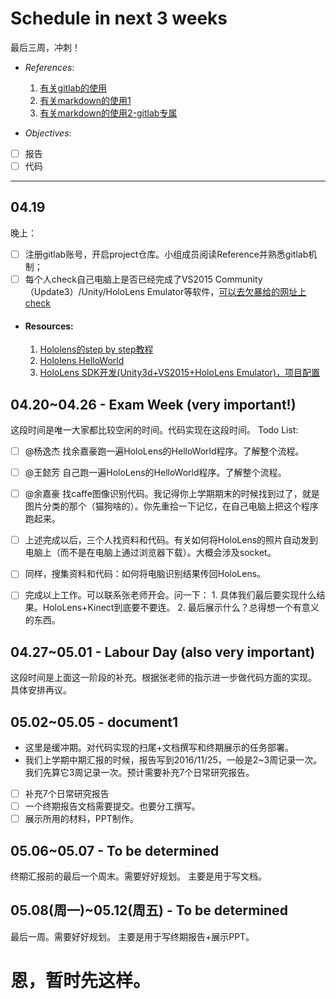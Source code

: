 # Schedule in next 3 weeks

最后三周，冲刺！

+ *References*:
  1. [有关gitlab的使用](https://blog.cnbluebox.com/blog/2014/04/15/gitlabde-shi-yong/)
  2. [有关markdown的使用1](http://www.cnblogs.com/rossoneri/p/4446440.html)
  3. [有关markdown的使用2-gitlab专属](https://docs.gitlab.com/ce/user/markdown.html#newlines)

+ *Objectives*:
- [ ] 报告
- [ ] 代码

*******
## 04.19
晚上：
- [ ] 注册gitlab账号，开启project仓库。小组成员阅读Reference并熟悉gitlab机制；
- [ ] 每个人check自己电脑上是否已经完成了VS2015 Community（Update3）/Unity/HoloLens Emulator等软件，[可以去欠暴给的网址上check](https://developer.microsoft.com/en-us/windows/mixed-reality/install_the_tools)   

+ #### Resources:
    1. [Hololens的step by step教程](https://developer.microsoft.com/en-us/windows/mixed-reality/academy)
    2. [Hololens HelloWorld](http://hololenshelpwebsite.com/Blog/EntryId/1006/HoloLens-Hello-World)
    3. [HoloLens SDK开发(Unity3d+VS2015+HoloLens Emulator)，项目配置](http://lib.csdn.net/article/unity3d/36869)
   

## 04.20~04.26 - Exam Week (very important!)
这段时间是唯一大家都比较空闲的时间。代码实现在这段时间。
Todo List:
- [ ] @杨逸杰 找余嘉豪跑一遍HoloLens的HelloWorld程序。了解整个流程。
- [ ] @王懿芳 自己跑一遍HoloLens的HelloWorld程序。了解整个流程。
- [ ] @余嘉豪 找caffe图像识别代码。我记得你上学期期末的时候找到过了，就是图片分类的那个（猫狗啥的）。你先重拾一下记忆，在自己电脑上把这个程序跑起来。

- [ ] 上述完成以后，三个人找资料和代码。有关如何将HoloLens的照片自动发到电脑上（而不是在电脑上通过浏览器下载）。大概会涉及socket。
- [ ] 同样，搜集资料和代码：如何将电脑识别结果传回HoloLens。

- [ ] 完成以上工作。可以联系张老师开会。问一下：
      1. 具体我们最后要实现什么结果。HoloLens+Kinect到底要不要连。
      2. 最后展示什么？总得想一个有意义的东西。

## 04.27~05.01 - Labour Day (also very important)
这段时间是上面这一阶段的补充。根据张老师的指示进一步做代码方面的实现。
具体安排再议。

## 05.02~05.05 - document1
+ 这里是缓冲期。对代码实现的扫尾+文档撰写和终期展示的任务部署。
+ 我们上学期中期汇报的时候，报告写到2016/11/25，一般是2~3周记录一次。我们先算它3周记录一次。预计需要补充7个日常研究报告。
- [ ] 补充7个日常研究报告
- [ ] 一个终期报告文档需要提交。也要分工撰写。
- [ ] 展示所用的材料，PPT制作。

## 05.06~05.07 - To be determined
终期汇报前的最后一个周末。需要好好规划。
主要是用于写文档。

## 05.08(周一)~05.12(周五) - To be determined
最后一周。需要好好规划。
主要是用于写终期报告+展示PPT。


# 恩，暂时先这样。